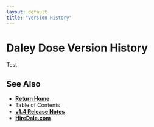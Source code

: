 ```yaml
---
layout: default
title: "Version History"
---
```


# Daley Dose Version History

Test

## See Also

- [**Return Home**](https://hiredale.github.io/daleydose/)
- Table of Contents
- [**v1.4 Release Notes**](/daleydose/release-notes-v1.4.md)
- [**HireDale.com**](https://hiredale.github.io)
